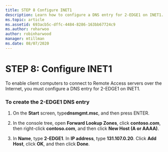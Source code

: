 ```yaml
---
title: STEP 8 Configure INET1
description: Learn how to configure a DNS entry for 2-EDGE1 on INET1.
ms.topic: article
ms.assetid: 693acb5c-dffc-4484-8286-163bb67724c9
ms.author: roharwoo
author: robinharwood
manager: mtillman
ms.date: 08/07/2020
---
```


# STEP 8: Configure INET1

To enable client computers to connect to Remote Access servers over the Internet, you must configure a DNS entry for 2-EDGE1 on INET1.

### To create the 2-EDGE1 DNS entry

1.  On the **Start** screen, type**dnsmgmt.msc**, and then press ENTER.

2.  In the console tree, open **Forward Lookup Zones**, click **contoso.com**, then right-click **contoso.com**, and then click **New Host (A or AAAA)**.

3.  In **Name**, type **2-EDGE1**. In **IP address**, type **131.107.0.20**. Click **Add Host**, click **OK**, and then click **Done**.



